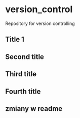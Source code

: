 # version_control
Repository for version controlling

## Title 1

## Second title

## Third title

## Fourth title

## zmiany w readme

